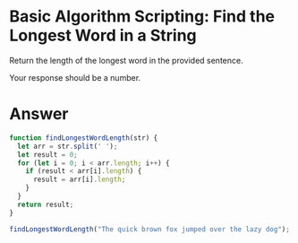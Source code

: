 # Basic Algorithm Scripting: Find the Longest Word in a String

Return the length of the longest word in the provided sentence.

Your response should be a number.


# Answer

```JavaScript
function findLongestWordLength(str) {
  let arr = str.split(' ');
  let result = 0;
  for (let i = 0; i < arr.length; i++) {
    if (result < arr[i].length) {
      result = arr[i].length;
    }
  }
  return result;
}

findLongestWordLength("The quick brown fox jumped over the lazy dog");
```